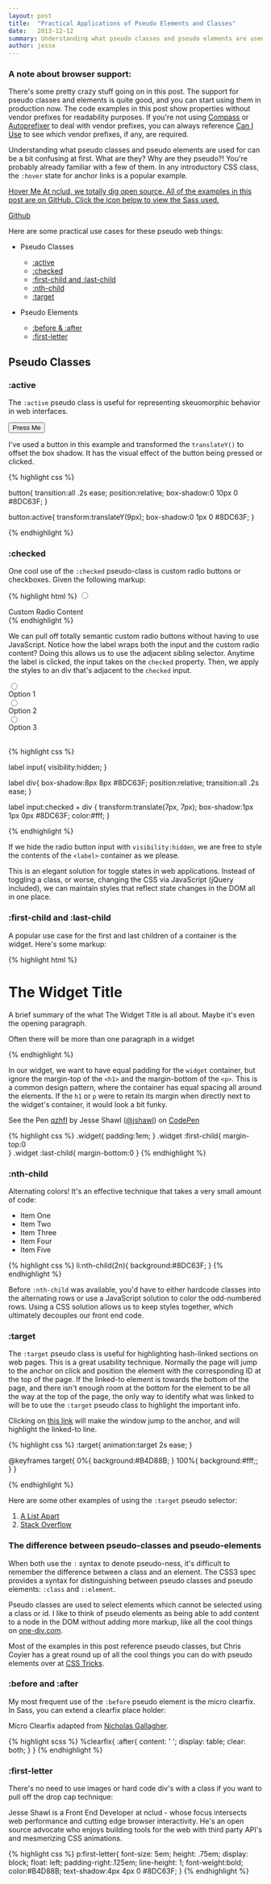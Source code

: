```yaml
---
layout: post
title:  "Practical Applications of Pseudo Elements and Classes"
date:   2013-12-12
summary: Understanding what pseudo classes and pseudo elements are used for can be a bit confusing at first. What are they used for? Why are they pseudo?!
author: jesse
---
```



<link href="//netdna.bootstrapcdn.com/font-awesome/4.0.3/css/font-awesome.css" rel="stylesheet" />
<link rel='stylesheet' type='text/css' href='/css/pages/practical-pseudo-elements-classes.css' />

### A note about browser support:

There's some pretty crazy stuff going on in this post. The support for pseudo classes and elements
is quite good, and you can start using them in production now. The code examples in this post
show properties without vendor prefixes for readability purposes. If you're not using [Compass](http://compass-style.org/)
or [Autoprefixer](https://github.com/ai/autoprefixer) to deal with vendor prefixes,
you can always reference [Can I Use](http://caniuse.com/) to see which vendor prefixes, if any,
are required.

Understanding what pseudo classes and pseudo elements are used for can be a bit confusing at first. 
What are they? Why are they pseudo?! You're probably already familiar with a few of them. In any introductory CSS class, the `:hover` state for anchor links is a popular example.

<a href='#' class='ps-hover'>Hover Me <span> 
At nclud, we totally dig open source. All of the examples in this post are on GitHub. Click the icon below to view the Sass used.</span> </a>

<a href='https://github.com/nclud/sketchbook/blob/74a801ff6be9532e0a2bdcc2ac07caa33b51b78b/app/_scss/pages/practical-pseudo-elements-classes.scss' class='fa fa-github ps-github'>Github</a>

Here are some practical use cases for these pseudo web things:

- Pseudo Classes

  - [:active](#class__active)
  - [:checked](#class__checked)
  - [:first-child and :last-child](#class__first-last-child)
  - [:nth-child](#class__nth-child)
  - [:target](#class__target)

- Pseudo Elements

  - [:before & :after](#element__before-after)
  - [:first-letter](#element__first-letter)

## Pseudo Classes

<h3 id='class__active'>:active</h3>

The `:active` pseudo class is useful for representing skeuomorphic behavior in web interfaces.

<button class='ps-active'>Press Me</button>


I've used a button in this example and transformed the `translateY()` to offset the box shadow. It has the visual effect of the button being pressed or clicked.

{% highlight css %}

button{
  transition:all .2s ease;
  position:relative;
  box-shadow:0 10px 0 #8DC63F;
}

button:active{
  transform:translateY(9px);
  box-shadow:0 1px 0 #8DC63F;
}

{% endhighlight %}



<h3 id='class__checked'>:checked</h3>

One cool use of the `:checked` pseudo-class is custom radio buttons or checkboxes. Given the following markup:

{% highlight html %}
<label>
  <input class='ps-checked' type='radio' name='radio'>
  <div>
    Custom Radio Content
  </div>
</label>
{% endhighlight %}

We can pull off totally semantic custom radio buttons without having to use JavaScript.
Notice how the label wraps both the input and the custom radio content? Doing this
allows us to use the adjacent sibling selector. Anytime the label is clicked, the
input takes on the `checked` property. Then, we apply the styles to an div that's
adjacent to the `checked` input.

<form>
<label class='ps-checked'>
  <input type='radio' name='radio' />
  <div>
    Option 1
  </div>
</label>

<label class='ps-checked'>
  <input type='radio' name='radio' />
  <div>
    Option 2
  </div>
</label>

<label class='ps-checked'>
  <input type='radio' name='radio' />
  <div>
    Option 3
  </div>
</label>
<br style='clear:both;'>
</form>

{% highlight css %}

label input{
  visibility:hidden;
}

label div{
  box-shadow:8px 8px #8DC63F;
  position:relative;
  transition:all .2s ease;
}

label input:checked + div {
  transform:translate(7px, 7px);
  box-shadow:1px 1px 0px #8DC63F;
  color:#fff;
}

{% endhighlight %}

If we hide the radio button input with `visibility:hidden`, we are free to style
the contents of the `<label>` container as we please.

This is an elegant solution for toggle states in web applications. Instead of 
toggling a class, or worse, changing the CSS via JavaScript (jQuery included), 
we can maintain styles that reflect state changes in the DOM all in one place. 

<h3 id='class__first-last-child'>:first-child and :last-child</h3>

A popular use case for the first and last children of a container is the widget. Here's some markup:

{% highlight html %}
<div class='widget'>
  <h1>The Widget Title</h1>
  <p>A brief summary of the what The Widget Title is all about. 
     Maybe it's even the opening paragraph.</p>
  <p>Often there will be more than one paragraph in a widget</p>
</div>
{% endhighlight %}

In our widget, we want to have equal padding for the `widget` container, but ignore the margin-top of the `<h1>` and the margin-bottom of the `<p>`.
This is a common design pattern, where the container has equal spacing all around the 
elements. If the `h1` or `p` were to retain its margin when directly next to
the widget's container, it would look a bit funky.

<p data-height="450" data-theme-id="790" data-slug-hash="qzhfI" data-user="jshawl" data-default-tab="result" class='codepen'>See the Pen <a href='http://codepen.io/jshawl/pen/qzhfI'>qzhfI</a> by Jesse Shawl (<a href='http://codepen.io/jshawl'>@jshawl</a>) on <a href='http://codepen.io'>CodePen</a></p>
<script  src="//codepen.io/assets/embed/ei.js">&nbsp;</script>

{% highlight css %}
.widget{
  padding:1em;
}
.widget :first-child{
  margin-top:0       
}
.widget :last-child{
  margin-bottom:0
}
{% endhighlight %}

<h3 id='class__nth-child'>:nth-child</h3>

Alternating colors! It's an effective technique that takes a very small amount of code:

<ul class='ps-nth-child'>
  <li>Item One</li>
  <li>Item Two</li>
  <li>Item Three</li>
  <li>Item Four</li>
  <li>Item Five</li>
</ul>

{% highlight css %}
li:nth-child(2n){
  background:#8DC63F;
}
{% endhighlight %}

Before `:nth-child` was available, you'd have to either hardcode classes into
the alternating rows or use a JavaScript solution to color the odd-numbered rows.
Using a CSS solution allows us to keep styles together, which ultimately decouples
our front end code.

<h3 id='class__target'>:target</h3>

The `:target` pseudo class is useful for highlighting hash-linked sections 
on web pages. This is a great usability technique. Normally the page will jump
to the anchor on click and position the element with the corresponding ID at the
top of the page. If the linked-to element is towards the bottom of the page, and there
isn't enough room at the bottom for the element to be all the way at the top of the
page, the only way to identify what was linked to will be to use the `:target` 
pseudo class to highlight the important info.

<p id='this-link' class=''>
  Clicking on <a href='#this-link'>this link</a> will make the window jump to the anchor, and will highlight the 
linked-to line.
</p>
                                 

{% highlight css %}
:target{
  animation:target 2s ease;
}

@keyframes target{
  0%{
    background:#B4D88B;
  }
  100%{
    background:#fff;;
  }
}

{% endhighlight %}

Here are some other examples of using the `:target` pseudo selector:

1. [A List Apart](http://alistapart.com/article/offline-first#section2)
2. [Stack Overflow](http://stackoverflow.com/questions/20496117/overlapping-and-centering-divs-in-html-css/20496298#20496298)

### The difference between pseudo-classes and pseudo-elements

When both use the `:` syntax to denote pseudo-ness, it's difficult to remember
the difference between a class and an element. The CSS3 spec provides a syntax
for distinguishing between pseudo classes and pseudo elements: `:class` and `::element`.
 
Pseudo classes are used to select elements which cannot be selected
using a class or id. I like to think of pseudo elements
as being able to add content to a node in the DOM without
adding more markup, like all the cool things on [one-div.com](http://one-div.com/).

Most of the examples in this post reference pseudo classes, but Chris Coyier
has a great round up of all the cool things you can do with pseudo elements over
at [CSS Tricks](http://css-tricks.com/pseudo-element-roundup/).

<h3 id='element__before-after'>:before and :after</h3>

My most frequent use of the `:before` pseudo element is the micro clearfix. In Sass,
you can extend a clearfix place holder:

Micro Clearfix adapted from [Nicholas Gallagher](http://nicolasgallagher.com/micro-clearfix-hack/).

{% highlight scss %}
%clearfix{
  :after{
    content: ' ';
    display: table;
    clear: both;
  }
}
{% endhighlight %}

<h3 id='element__first-letter'>:first-letter</h3>

There's no need to use images or hard code div's with a class if you
want to pull off the drop cap technique:

<p class='ps-first-letter'>Jesse Shawl is a Front End Developer at nclud - whose focus intersects web performance and cutting edge browser interactivity. He's an open source advocate who enjoys building tools for the web with third party API's and mesmerizing CSS animations.</p>

{% highlight css %}
p:first-letter{
  font-size: 5em;
  height: .75em;
  display: block;
  float: left;
  padding-right:.125em;
  line-height: 1;
  font-weight:bold;
  color:#B4D88B;
  text-shadow:4px 4px 0 #8DC63F;
}
{% endhighlight %}


